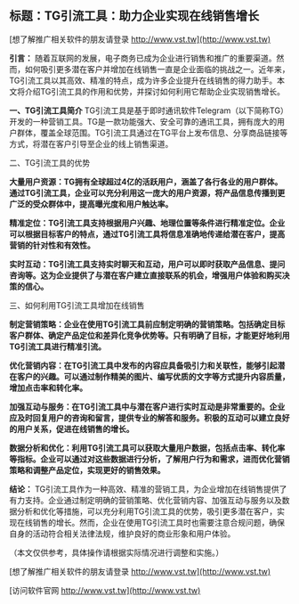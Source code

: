 ## **标题：TG引流工具：助力企业实现在线销售增长**

[想了解推广相关软件的朋友请登录 http://www.vst.tw](http://www.vst.tw)

**引言：**
随着互联网的发展，电子商务已成为企业进行销售和推广的重要渠道。然而，如何吸引更多潜在客户并增加在线销售一直是企业面临的挑战之一。近年来，TG引流工具以其高效、精准的特点，成为许多企业提升在线销售的得力助手。本文将介绍TG引流工具的作用和优势，并探讨如何利用它帮助企业实现销售增长。

**一、TG引流工具简介**
TG引流工具是基于即时通讯软件Telegram（以下简称TG）开发的一种营销工具。TG是一款功能强大、安全可靠的通讯工具，拥有庞大的用户群体，覆盖全球范围。TG引流工具通过在TG平台上发布信息、分享商品链接等方式，将潜在客户引导至企业的线上销售渠道。

二、TG引流工具的优势

**大量用户资源：TG拥有全球超过4亿的活跃用户，涵盖了各行各业的用户群体。通过TG引流工具，企业可以充分利用这一庞大的用户资源，将产品信息传播到更广泛的受众群体中，提高曝光度和用户触达率。**

**精准定位：TG引流工具支持根据用户兴趣、地理位置等条件进行精准定位。企业可以根据目标客户的特点，通过TG引流工具将信息准确地传递给潜在客户，提高营销的针对性和有效性。**

**实时互动：TG引流工具支持实时聊天和互动，用户可以即时获取产品信息、提问咨询等。这为企业提供了与潜在客户建立直接联系的机会，增强用户体验和购买决策的信心。**

三、如何利用TG引流工具增加在线销售

**制定营销策略：企业在使用TG引流工具前应制定明确的营销策略。包括确定目标客户群体、确定产品定位和差异化竞争优势等。只有明确了目标，才能更好地利用TG引流工具进行精准引流。**

**优化营销内容：在TG引流工具中发布的内容应具备吸引力和关联性，能够引起潜在客户的兴趣。可以通过制作精美的图片、编写优质的文字等方式提升内容质量，增加点击率和转化率。**

**加强互动与服务：在TG引流工具中与潜在客户进行实时互动是非常重要的。企业应及时回复用户的咨询和留言，提供专业的解答和服务。积极的互动可以建立良好的用户关系，促进在线销售的增长。**

**数据分析和优化：利用TG引流工具可以获取大量用户数据，包括点击率、转化率等指标。企业可以通过对这些数据进行分析，了解用户行为和需求，进而优化营销策略和调整产品定位，实现更好的销售效果。**

**结论：**
TG引流工具作为一种高效、精准的营销工具，为企业增加在线销售提供了有力支持。企业通过制定明确的营销策略、优化营销内容、加强互动与服务以及数据分析和优化等措施，可以充分利用TG引流工具的优势，吸引更多潜在客户，实现在线销售的增长。然而，企业在使用TG引流工具时也需要注意合规问题，确保自身的活动符合相关法律法规，维护良好的商业形象和用户体验。

（本文仅供参考，具体操作请根据实际情况进行调整和实施。）

[想了解推广相关软件的朋友请登录 http://www.vst.tw](http://www.vst.tw)


[访问软件官网 http://www.vst.tw](http://www.vst.tw)

